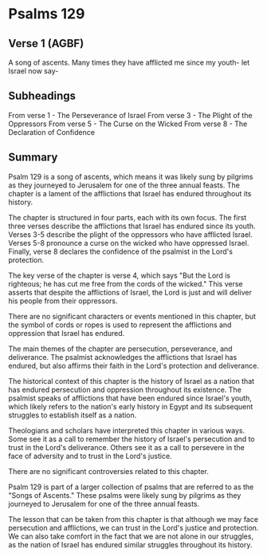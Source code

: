 # Psalms 129

## Verse 1 (AGBF)

A song of ascents. Many times they have afflicted me since my youth- let Israel now say-

## Subheadings

From verse 1 - The Perseverance of Israel
From verse 3 - The Plight of the Oppressors
From verse 5 - The Curse on the Wicked
From verse 8 - The Declaration of Confidence

## Summary

Psalm 129 is a song of ascents, which means it was likely sung by pilgrims as they journeyed to Jerusalem for one of the three annual feasts. The chapter is a lament of the afflictions that Israel has endured throughout its history. 

The chapter is structured in four parts, each with its own focus. The first three verses describe the afflictions that Israel has endured since its youth. Verses 3-5 describe the plight of the oppressors who have afflicted Israel. Verses 5-8 pronounce a curse on the wicked who have oppressed Israel. Finally, verse 8 declares the confidence of the psalmist in the Lord's protection. 

The key verse of the chapter is verse 4, which says "But the Lord is righteous; he has cut me free from the cords of the wicked." This verse asserts that despite the afflictions of Israel, the Lord is just and will deliver his people from their oppressors. 

There are no significant characters or events mentioned in this chapter, but the symbol of cords or ropes is used to represent the afflictions and oppression that Israel has endured. 

The main themes of the chapter are persecution, perseverance, and deliverance. The psalmist acknowledges the afflictions that Israel has endured, but also affirms their faith in the Lord's protection and deliverance. 

The historical context of this chapter is the history of Israel as a nation that has endured persecution and oppression throughout its existence. The psalmist speaks of afflictions that have been endured since Israel's youth, which likely refers to the nation's early history in Egypt and its subsequent struggles to establish itself as a nation. 

Theologians and scholars have interpreted this chapter in various ways. Some see it as a call to remember the history of Israel's persecution and to trust in the Lord's deliverance. Others see it as a call to persevere in the face of adversity and to trust in the Lord's justice. 

There are no significant controversies related to this chapter. 

Psalm 129 is part of a larger collection of psalms that are referred to as the "Songs of Ascents." These psalms were likely sung by pilgrims as they journeyed to Jerusalem for one of the three annual feasts. 

The lesson that can be taken from this chapter is that although we may face persecution and afflictions, we can trust in the Lord's justice and protection. We can also take comfort in the fact that we are not alone in our struggles, as the nation of Israel has endured similar struggles throughout its history.